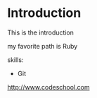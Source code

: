 Introduction
==========

This is the introduction

my favorite path is Ruby

skills: 
* Git

http://www.codeschool.com